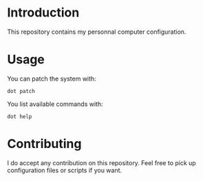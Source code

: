 # Introduction
This repository contains my personnal computer configuration.

# Usage
You can patch the system with:

    dot patch

You list available commands with:

    dot help

# Contributing
I do accept any contribution on this repository. Feel free to pick up
configuration files or scripts if you want.

